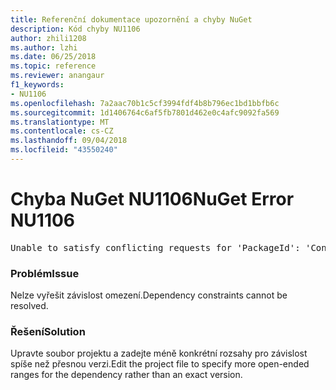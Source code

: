 ```yaml
---
title: Referenční dokumentace upozornění a chyby NuGet
description: Kód chyby NU1106
author: zhili1208
ms.author: lzhi
ms.date: 06/25/2018
ms.topic: reference
ms.reviewer: anangaur
f1_keywords:
- NU1106
ms.openlocfilehash: 7a2aac70b1c5cf3994fdf4b8b796ec1bd1bbfb6c
ms.sourcegitcommit: 1d1406764c6af5fb7801d462e0c4afc9092fa569
ms.translationtype: MT
ms.contentlocale: cs-CZ
ms.lasthandoff: 09/04/2018
ms.locfileid: "43550240"
---
```

# <a name="nuget-error-nu1106"></a><span data-ttu-id="00b18-103">Chyba NuGet NU1106</span><span class="sxs-lookup"><span data-stu-id="00b18-103">NuGet Error NU1106</span></span>

<pre>Unable to satisfy conflicting requests for 'PackageId': 'Conflict path' Framework: 'Target graph'</pre>

### <a name="issue"></a><span data-ttu-id="00b18-104">Problém</span><span class="sxs-lookup"><span data-stu-id="00b18-104">Issue</span></span>
<span data-ttu-id="00b18-105">Nelze vyřešit závislost omezení.</span><span class="sxs-lookup"><span data-stu-id="00b18-105">Dependency constraints cannot be resolved.</span></span>

### <a name="solution"></a><span data-ttu-id="00b18-106">Řešení</span><span class="sxs-lookup"><span data-stu-id="00b18-106">Solution</span></span>
<span data-ttu-id="00b18-107">Upravte soubor projektu a zadejte méně konkrétní rozsahy pro závislost spíše než přesnou verzi.</span><span class="sxs-lookup"><span data-stu-id="00b18-107">Edit the project file to specify more open-ended ranges for the dependency rather than an exact version.</span></span>
